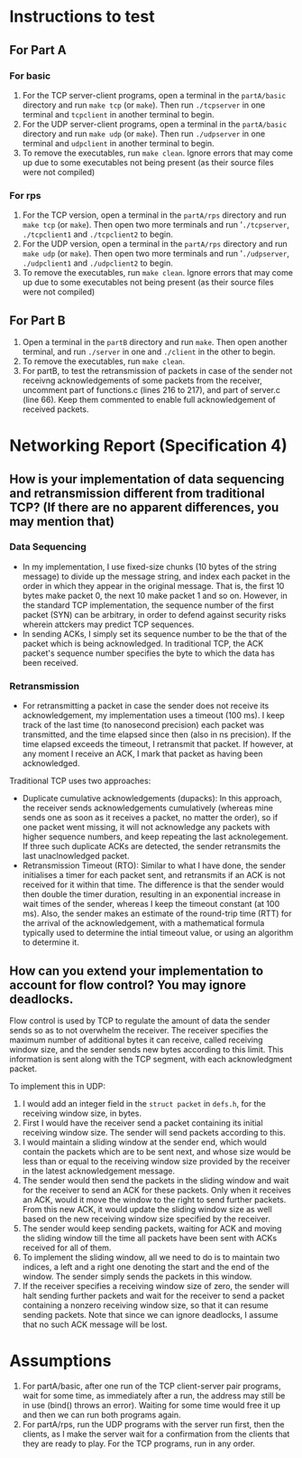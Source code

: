 # Instructions to test

## For Part A
### For basic
1. For the TCP server-client programs, open a terminal in the `partA/basic` directory and run `make tcp` (or `make`). Then run `./tcpserver` in one terminal and `tcpclient` in another terminal to begin.
2. For the UDP server-client programs, open a terminal in the `partA/basic` directory and run `make udp` (or `make`). Then run `./udpserver` in one terminal and `udpclient` in another terminal to begin.
3. To remove the executables, run `make clean`. Ignore errors that may come up due to some executables not being present (as their source files were not compiled)

### For rps 
1. For the TCP version, open a terminal in the `partA/rps` directory and run `make tcp` (or `make`). Then open two more terminals and run '`./tcpserver`, `./tcpclient1` and `./tcpclient2` to begin.
2. For the UDP version, open a terminal in the `partA/rps` directory and run `make udp` (or `make`). Then open two more terminals and run '`./udpserver`, `./udpclient1` and `./udpclient2` to begin.
3. To remove the executables, run `make clean`. Ignore errors that may come up due to some executables not being present (as their source files were not compiled)

## For Part B
1. Open a terminal in the `partB` directory and run `make`. Then open another terminal, and run `./server` in one and `./client` in the other to begin.
2. To remove the executables, run `make clean`.
3. For partB, to test the retransmission of packets in case of the sender not receivng acknowledgements of some packets from the receiver, uncomment part of functions.c (lines 216 to 217), and part of server.c (line 66). Keep them commented to enable full acknowledgement of received packets.

# Networking Report (Specification 4)

## How is your implementation of data sequencing and retransmission different from traditional TCP? (If there are no apparent differences, you may mention that)

### Data Sequencing
- In my implementation, I use fixed-size chunks (10 bytes of the string message) to divide up the message string, and index each packet in the order in which they appear in the original message. That is, the first 10 bytes make packet 0, the next 10 make packet 1 and so on. However, in the standard TCP implementation, the sequence number of the first packet (SYN) can be arbitrary, in order to defend against security risks wherein attckers may predict TCP sequences.
- In sending ACKs, I simply set its sequence number to be the that of the packet which is being acknowledged. In traditional TCP, the ACK packet's sequence number specifies the byte to which the data has been received.

### Retransmission
- For retransmitting a packet in case the sender does not receive its acknowledgement, my implementation uses a timeout (100 ms). I keep track of the last time (to nanosecond precision) each packet was transmitted, and the time elapsed since then (also in ns precision). If the time elapsed exceeds the timeout, I retransmit that packet. If however, at any moment I receive an ACK, I mark that packet as having been acknowledged.

Traditional TCP uses two approaches:
- Duplicate cumulative acknowledgements (dupacks): In this approach, the receiver sends acknowledgements cumulatively (whereas mine sends one as soon as it receives a packet, no matter the order), so if one packet went missing, it will not acknowledge any packets with higher sequence numbers, and keep repeating the last acknolegement. If three such duplicate ACKs are detected, the sender retransmits the last unaclnowledged packet.
- Retransmission Timeout (RTO): Similar to what I have done, the sender initialises a timer for each packet sent, and retransmits if an ACK is not received for it within that time. The difference is that the sender would then double the timer duration, resulting in an exponential increase in wait times of the sender, whereas I keep the timeout constant (at 100 ms). Also, the sender makes an estimate of the round-trip time (RTT) for the arrival of the acknowledgement, with a mathematical formula typically used to determine the intial timeout value, or using an algorithm to determine it.

## How can you extend your implementation to account for flow control? You may ignore deadlocks.

Flow control is used by TCP to regulate the amount of data the sender sends so as to not overwhelm the receiver. The receiver specifies the maximum number of additional bytes it can receive, called receiving window size, and the sender sends new bytes according to this limit. This information is sent along with the TCP segment, with each acknowledgment packet.

To implement this in UDP:

1. I would add an integer field in the `struct packet` in `defs.h`, for the receiving window size, in bytes.
2. First I would have the receiver send a packet containing its initial receiving window size. The sender will send packets according to this.
3. I would maintain a sliding window at the sender end, which would contain the packets which are to be sent next, and whose size would be less than or equal to the receiving window size provided by the receiver in the latest acknowledgement message.
4. The sender would then send the packets in the sliding window and wait for the receiver to send an ACK for these packets. Only when it receives an ACK, would it move the window to the right to send further packets. From this new ACK, it would update the sliding window size as well based on the new receiving window size specified by the receiver.
5. The sender would keep sending packets, waiting for ACK and moving the sliding window till the time all packets have been sent with ACKs received for all of them.
6. To implement the sliding window, all we need to do is to maintain two indices, a left and a right one denoting the start and the end of the window. The sender simply sends the packets in this window.
7. If the receiver specifies a receiving window size of zero, the sender will halt sending further packets and wait for the receiver to send a packet containing a nonzero receiving window size, so that it can resume sending packets. Note that since we can ignore deadlocks, I assume that no such ACK message will be lost.


# Assumptions
1. For partA/basic, after one run of the TCP client-server pair programs, wait for some time, as immediately after a run, the address may still be in use (bind() throws an error). Waiting for some time would free it up and then we can run both programs again.
2. For partA/rps, run the UDP programs with the server run first, then the clients, as I make the server wait for a confirmation from the clients that they are ready to play. For the TCP programs, run in any order.